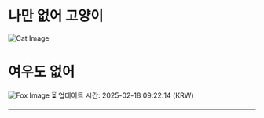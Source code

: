 
# 나만 없어 고양이

![Cat Image](https://cdn2.thecatapi.com/images/171.jpg)

# 여우도 없어
![Fox Image](https://randomfox.ca/images/58.jpg)
⏳ 업데이트 시간: 2025-02-18 09:22:14 (KRW)

---
